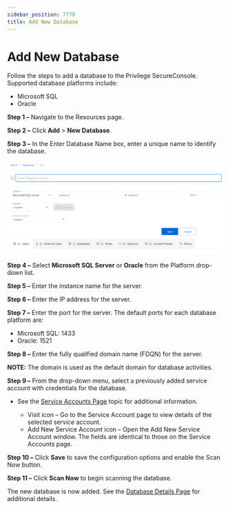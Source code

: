 ```yaml
---
sidebar_position: 7779
title: Add New Database
---
```


# Add New Database

Follow the steps to add a database to the Privilege SecureConsole. Supported database platforms include:

* Microsoft SQL
* Oracle

**Step 1 –** Navigate to the Resources page.

**Step 2 –** Click **Add** > **New Database**.

**Step 3 –** In the Enter Database Name box, enter a unique name to identify the database.

![Add Database](../../../../../../../../static/images/PrivilegeSecure_4.2/Content/Resources/Images/PrivilegeSecure/AccessManagement/Admin/Policy/Resources/AddDatabase.png "Add Database")

**Step 4 –** Select **Microsoft SQL Server** or **Oracle** from the Platform drop-down list.

**Step 5 –** Enter the instance name for the server.

**Step 6 –** Enter the IP address for the server.

**Step 7 –** Enter the port for the server. The default ports for each database platform are:

* Microsoft SQL: 1433
* Oracle: 1521

**Step 8 –** Enter the fully qualified domain name (FDQN) for the server.

**NOTE:** The domain is used as the default domain for database activities.

**Step 9 –** From the drop-down menu, select a previously added service account with credentials for the database.

* See the [Service Accounts Page](../../Configuration/Page/ServiceAccounts "Service Accounts Page") topic for additional information.

  * Visit icon – Go to the Service Account page to view details of the selected service account.
  * Add New Service Account icon – Open the Add New Service Account window. The fields are identical to those on the Service Accounts page.

**Step 10 –** Click **Save** to save the configuration options and enable the Scan Now button.

**Step 11 –** Click **Scan Now** to begin scanning the database.

The new database is now added. See the [Database Details Page](../Page/Details/Databases "Domain Details Page") for additional details.